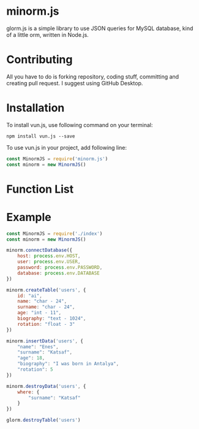 
# minorm.js

glorm.js is a simple library to use JSON queries for MySQL database, kind of a little orm, written in Node.js.

# Contributing
All you have to do is forking repository, coding stuff, committing and creating pull request. I suggest using GitHub Desktop.

# Installation

To install vun.js, use following command on your terminal:

```
npm install vun.js --save
```

To use vun.js in your project, add following line:

```javascript
const MinormJS = require('minorm.js')
const minorm = new MinormJS()
```

# Function List

# Example
```javascript
const MinormJS = require('./index')
const minorm = new MinormJS()

minorm.connectDatabase({
    host: process.env.HOST,
    user: process.env.USER,
    password: process.env.PASSWORD,
    database: process.env.DATABASE
})

minorm.createTable('users', {
    id: "ai",
    name: "char - 24",
    surname: "char - 24",
    age: "int - 11",
    biography: "text - 1024",
    rotation: "float - 3"
})

minorm.insertData('users', {
    "name": "Enes",
    "surname": "Katsaf",
    "age": 18,
    "biography": "I was born in Antalya",
    "rotation": 5
})

minorm.destroyData('users', {
    where: {
        "surname": "Katsaf"
    }
})

glorm.destroyTable('users')
```